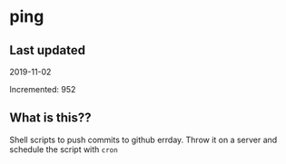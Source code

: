 # ping

## Last updated
2019-11-02

Incremented: 952

## What is this??
Shell scripts to push commits to github errday. Throw it on a server and schedule the script with `cron`
